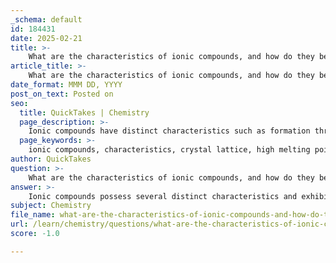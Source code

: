 ```yaml
---
_schema: default
id: 184431
date: 2025-02-21
title: >-
    What are the characteristics of ionic compounds, and how do they behave in water?
article_title: >-
    What are the characteristics of ionic compounds, and how do they behave in water?
date_format: MMM DD, YYYY
post_on_text: Posted on
seo:
  title: QuickTakes | Chemistry
  page_description: >-
    Ionic compounds have distinct characteristics such as formation through electron transfer, crystal lattice structure, high melting and boiling points, and specific behaviors in water, including dissociation and hydration that lead to the formation of electrolyte solutions.
  page_keywords: >-
    ionic compounds, characteristics, crystal lattice, high melting points, solubility in water, electrical conductivity, dissociation, hydration, electrolyte solutions, solubility rules
author: QuickTakes
question: >-
    What are the characteristics of ionic compounds, and how do they behave in water?
answer: >-
    Ionic compounds possess several distinct characteristics and exhibit specific behaviors when dissolved in water. Here are the key characteristics of ionic compounds and their behavior in aqueous solutions:\n\n### Characteristics of Ionic Compounds\n\n1. **Formation**: Ionic compounds are formed through the transfer of electrons from metals to nonmetals, resulting in the creation of cations (positively charged ions) and anions (negatively charged ions). For example, sodium (Na) loses an electron to become Na⁺, while chlorine (Cl) gains an electron to become Cl⁻, resulting in the formation of sodium chloride (NaCl).\n\n2. **Crystal Lattice Structure**: Ionic compounds typically form a crystal lattice structure, which is a three-dimensional arrangement of ions held together by strong electrostatic forces of attraction between oppositely charged ions. This structure contributes to their high melting and boiling points.\n\n3. **High Melting and Boiling Points**: Due to the strong ionic bonds in the crystal lattice, ionic compounds generally have high melting and boiling points compared to covalent compounds.\n\n4. **Solubility in Water**: Many ionic compounds are soluble in water, meaning they can dissolve to form aqueous solutions. The solubility depends on the specific ions involved and their interactions with water molecules.\n\n5. **Electrical Conductivity**: In solid form, ionic compounds do not conduct electricity because the ions are fixed in place within the crystal lattice. However, when dissolved in water or melted, ionic compounds dissociate into their constituent ions, allowing the solution to conduct electricity.\n\n### Behavior in Water\n\nWhen ionic compounds are placed in water, they typically undergo the following behavior:\n\n1. **Dissociation**: Ionic compounds dissociate into their respective cations and anions when they dissolve in water. For example, when sodium chloride (NaCl) is added to water, it dissociates into Na⁺ and Cl⁻ ions.\n\n2. **Hydration**: The dissociated ions become surrounded by water molecules, a process known as hydration. Water molecules, which are polar, interact with the charged ions, stabilizing them in solution.\n\n3. **Electrolyte Properties**: The resulting solution of dissociated ions is known as an electrolyte solution, which can conduct electricity due to the presence of free-moving ions.\n\n4. **Variability in Solubility**: While many ionic compounds are soluble in water, some are not. The solubility of an ionic compound in water can be predicted using the solubility rules, which take into account the specific ions involved.\n\nIn summary, ionic compounds are characterized by their formation through electron transfer, crystal lattice structure, high melting and boiling points, and ability to dissociate into ions in water, leading to the formation of electrolyte solutions. This behavior is crucial in various biological and chemical processes, including nerve function and acid-base chemistry.
subject: Chemistry
file_name: what-are-the-characteristics-of-ionic-compounds-and-how-do-they-behave-in-water.md
url: /learn/chemistry/questions/what-are-the-characteristics-of-ionic-compounds-and-how-do-they-behave-in-water
score: -1.0

---
```


&nbsp;